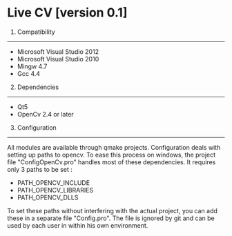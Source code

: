 Live CV [version 0.1]
=====================


 1. Compatibility
-----------------

 * Microsoft Visual Studio 2012
 * Microsoft Visual Studio 2010
 * Mingw 4.7
 * Gcc 4.4

 2. Dependencies
----------------

 * Qt5
 * OpenCv 2.4 or later

 3. Configuration
-----------------

All modules are available through qmake projects. Configuration deals
with setting up paths to opencv. To ease this process on windows, the
project  file "ConfigOpenCv.pro" handles most  of these dependencies.
It requires only 3 paths to be set :

 * PATH_OPENCV_INCLUDE
 * PATH_OPENCV_LIBRARIES
 * PATH_OPENCV_DLLS

To set these paths  without interfering with  the actual project, you
can add these in a separate file "Config.pro". The file is ignored by
git and can be used by each user in within his own environment.
